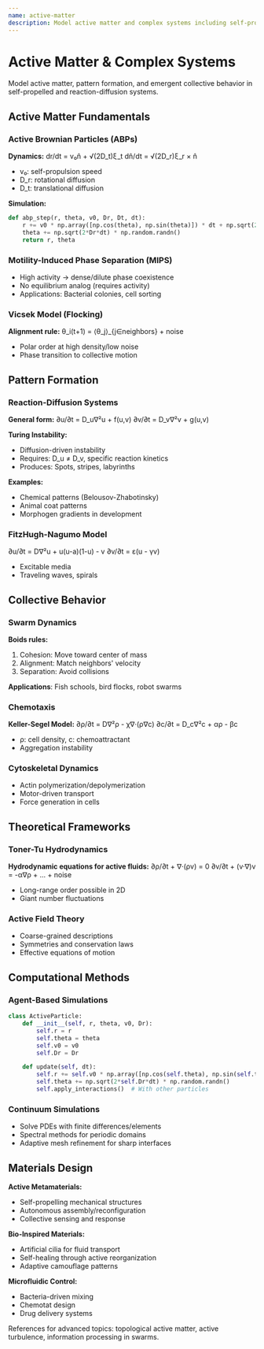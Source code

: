 ```yaml
---
name: active-matter
description: Model active matter and complex systems including self-propelled particles, flocking, pattern formation, and collective behavior. Use when studying motility-induced phase separation, bacterial colonies, cytoskeletal dynamics, or reaction-diffusion systems with Turing patterns for bio-inspired materials design.
---
```


# Active Matter & Complex Systems

Model active matter, pattern formation, and emergent collective behavior in self-propelled and reaction-diffusion systems.

## Active Matter Fundamentals

### Active Brownian Particles (ABPs)
**Dynamics:**
dr/dt = v₀n̂ + √(2D_t)ξ_t
dn̂/dt = √(2D_r)ξ_r × n̂
- v₀: self-propulsion speed
- D_r: rotational diffusion
- D_t: translational diffusion

**Simulation:**
```python
def abp_step(r, theta, v0, Dr, Dt, dt):
    r += v0 * np.array([np.cos(theta), np.sin(theta)]) * dt + np.sqrt(2*Dt*dt) * np.random.randn(2)
    theta += np.sqrt(2*Dr*dt) * np.random.randn()
    return r, theta
```

### Motility-Induced Phase Separation (MIPS)
- High activity → dense/dilute phase coexistence
- No equilibrium analog (requires activity)
- Applications: Bacterial colonies, cell sorting

### Vicsek Model (Flocking)
**Alignment rule:**
θ_i(t+1) = ⟨θ_j⟩_{j∈neighbors} + noise
- Polar order at high density/low noise
- Phase transition to collective motion

## Pattern Formation

### Reaction-Diffusion Systems
**General form:**
∂u/∂t = D_u∇²u + f(u,v)
∂v/∂t = D_v∇²v + g(u,v)

**Turing Instability:**
- Diffusion-driven instability
- Requires: D_u ≠ D_v, specific reaction kinetics
- Produces: Spots, stripes, labyrinths

**Examples:**
- Chemical patterns (Belousov-Zhabotinsky)
- Animal coat patterns
- Morphogen gradients in development

### FitzHugh-Nagumo Model
∂u/∂t = D∇²u + u(u-a)(1-u) - v
∂v/∂t = ε(u - γv)
- Excitable media
- Traveling waves, spirals

## Collective Behavior

### Swarm Dynamics
**Boids rules:**
1. Cohesion: Move toward center of mass
2. Alignment: Match neighbors' velocity
3. Separation: Avoid collisions

**Applications**: Fish schools, bird flocks, robot swarms

### Chemotaxis
**Keller-Segel Model:**
∂ρ/∂t = D∇²ρ - χ∇·(ρ∇c)
∂c/∂t = D_c∇²c + αρ - βc
- ρ: cell density, c: chemoattractant
- Aggregation instability

### Cytoskeletal Dynamics
- Actin polymerization/depolymerization
- Motor-driven transport
- Force generation in cells

## Theoretical Frameworks

### Toner-Tu Hydrodynamics
**Hydrodynamic equations for active fluids:**
∂ρ/∂t + ∇·(ρv) = 0
∂v/∂t + (v·∇)v = -α∇ρ + ... + noise
- Long-range order possible in 2D
- Giant number fluctuations

### Active Field Theory
- Coarse-grained descriptions
- Symmetries and conservation laws
- Effective equations of motion

## Computational Methods

### Agent-Based Simulations
```python
class ActiveParticle:
    def __init__(self, r, theta, v0, Dr):
        self.r = r
        self.theta = theta
        self.v0 = v0
        self.Dr = Dr

    def update(self, dt):
        self.r += self.v0 * np.array([np.cos(self.theta), np.sin(self.theta)]) * dt
        self.theta += np.sqrt(2*self.Dr*dt) * np.random.randn()
        self.apply_interactions()  # With other particles
```

### Continuum Simulations
- Solve PDEs with finite differences/elements
- Spectral methods for periodic domains
- Adaptive mesh refinement for sharp interfaces

## Materials Design

**Active Metamaterials:**
- Self-propelling mechanical structures
- Autonomous assembly/reconfiguration
- Collective sensing and response

**Bio-Inspired Materials:**
- Artificial cilia for fluid transport
- Self-healing through active reorganization
- Adaptive camouflage patterns

**Microfluidic Control:**
- Bacteria-driven mixing
- Chemotat design
- Drug delivery systems

References for advanced topics: topological active matter, active turbulence, information processing in swarms.
